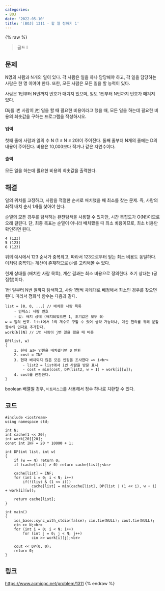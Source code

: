 ```yaml
---
categories:
- BOJ
date: '2022-05-10'
title: '[BOJ] 1311 - 할 일 정하기 1'
---
```


{% raw %}
> 골드 I<br>

## 문제
N명의 사람과 N개의 일이 있다. 각 사람은 일을 하나 담당해야 하고, 각 일을 담당하는 사람은 한 명 이어야 한다. 또한, 모든 사람은 모든 일을 할 능력이 있다.

사람은 1번부터 N번까지 번호가 매겨져 있으며, 일도 1번부터 N번까지 번호가 매겨져 있다.

Dij를 i번 사람이 j번 일을 할 때 필요한 비용이라고 했을 때, 모든 일을 하는데 필요한 비용의 최솟값을 구하는 프로그램을 작성하시오.

#### 입력
첫째 줄에 사람과 일의 수 N (1 ≤ N ≤ 20)이 주어진다. 둘째 줄부터 N개의 줄에는 D의 내용이 주어진다. 비용은 10,000보다 작거나 같은 자연수이다.

#### 출력
모든 일을 하는데 필요한 비용의 최솟값을 출력한다.

## 해결
일의 위치를 고정하고, 사람을 적절한 순서로 배치했을 때 최소를 찾는 문제. 즉, 사람의 최적 배치 순서 1개를 찾아야 한다.

순열의 모든 경우를 탐색하는 완전탐색을 사용할 수 있지만, 시간 복잡도가 O(N!)이므로 오래 걸린다. 단, 최종 목표는 순열이 아니라 배치했을 때 최소 비용이므로, 최소 비용만 확인하면 된다.
```
4 (123)
5 (123)
6 (123)
``` 
위의 예시에서 123 순서가 중복되고, 따라서 123으로부터 얻는 최소 비용도 동일하다. 이처럼 중복되는 계산이 존재하므로 `DP`를 고려해볼 수 있다.

현재 상태를 (배치한 사람 목록), 계산 결과는 최소 비용으로 정의한다. 초기 상태는 (공집합)이다.

1번 일부터 N번 일까지 탐색하고, 사람 1명씩 차례대로 배정해서 최소인 경우를 찾으면 된다. 따라서 점화식 함수는 다음과 같다.
```
list = [0, 0, ...] // 배치한 사람 목록
	- 인덱스: 사람 번호
	- 값: 배치 상태 (배치되었으면 1, 초기값은 모두 0)
w = 일의 번호. list에서 1의 개수로 구할 수 있어 생략 가능하나, 계산 편의를 위해 분할 함수의 인자로 추가한다.
work[N][N] // i번 사람이 j번 일을 했을 때 비용

DP(list, w)
{
	1. 현재 모든 인원을 배치했다면 0 반환
	2. cost = INF
	3. 현재 배치되지 않은 모든 인원을 조사한다 => i<br>
		- list2 = list에서 i번 사람을 방문 표시
		- cost = min(cost, DP(list2, w + 1) + work[i][w]);
	4. cost를 반환한다.
}
```
boolean 배열일 경우, `비트마스크`를 사용해서 정수 하나로 치환할 수 있다. 

## 코드
```
#include <iostream>
using namespace std;

int N;
int cache[1 << 20];
int work[20][20];
const int INF = 20 * 10000 + 1;

int DP(int list, int w)
{
	if (w == N) return 0;
	if (cache[list] > 0) return cache[list];<br>

	cache[list] = INF;
	for (int i = 0; i < N; i++)
		if(!(list & (1 << i)))
			cache[list] = min(cache[list], DP(list | (1 << i), w + 1) + work[i][w]);
		
	return cache[list];
}

int main()
{
	ios_base::sync_with_stdio(false); cin.tie(NULL); cout.tie(NULL);
	cin >> N;<br>
	for (int i = 0; i < N; i++)
		for (int j = 0; j < N; j++)
			cin >> work[i][j];<br>

	cout << DP(0, 0);
	return 0;
}
```

## 링크
https://www.acmicpc.net/problem/1311
{% endraw %}